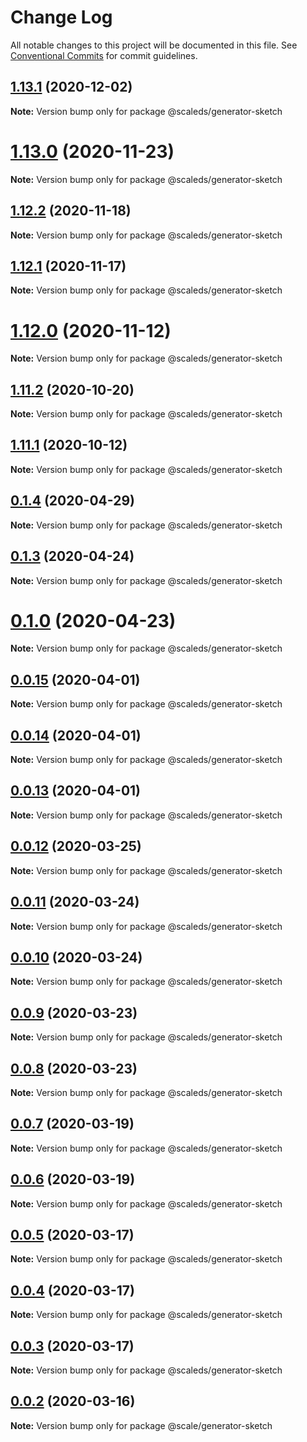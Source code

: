 # Change Log

All notable changes to this project will be documented in this file.
See [Conventional Commits](https://conventionalcommits.org) for commit guidelines.

## [1.13.1](https://gitlab.com/scale-ds/scale-telekom/compare/v1.13.0...v1.13.1) (2020-12-02)

**Note:** Version bump only for package @scaleds/generator-sketch





# [1.13.0](https://gitlab.com/scale-ds/scale-telekom/compare/v1.12.2...v1.13.0) (2020-11-23)

**Note:** Version bump only for package @scaleds/generator-sketch





## [1.12.2](https://gitlab.com/scale-ds/scale-telekom/compare/v1.12.1...v1.12.2) (2020-11-18)

**Note:** Version bump only for package @scaleds/generator-sketch





## [1.12.1](https://gitlab.com/scale-ds/scale-telekom/compare/v1.12.0...v1.12.1) (2020-11-17)

**Note:** Version bump only for package @scaleds/generator-sketch





# [1.12.0](https://gitlab.com/scale-ds/scale-telekom/compare/v1.11.2...v1.12.0) (2020-11-12)

**Note:** Version bump only for package @scaleds/generator-sketch





## [1.11.2](https://gitlab.com/scale-ds/scale-telekom/compare/v1.11.1...v1.11.2) (2020-10-20)

**Note:** Version bump only for package @scaleds/generator-sketch





## [1.11.1](https://gitlab.com/scale-ds/scale-telekom/compare/v1.11.0...v1.11.1) (2020-10-12)

**Note:** Version bump only for package @scaleds/generator-sketch





## [0.1.4](https://github.com/telekom/scale/compare/v0.1.3...v0.1.4) (2020-04-29)

**Note:** Version bump only for package @scaleds/generator-sketch





## [0.1.3](https://github.com/telekom/scale/compare/v0.1.2...v0.1.3) (2020-04-24)

**Note:** Version bump only for package @scaleds/generator-sketch





# [0.1.0](https://github.com/telekom/scale/compare/v0.0.12...v0.1.0) (2020-04-23)

**Note:** Version bump only for package @scaleds/generator-sketch





## [0.0.15](https://github.com/telekom/scale/compare/v0.0.14...v0.0.15) (2020-04-01)

**Note:** Version bump only for package @scaleds/generator-sketch





## [0.0.14](https://github.com/telekom/scale/compare/v0.0.13...v0.0.14) (2020-04-01)

**Note:** Version bump only for package @scaleds/generator-sketch





## [0.0.13](https://github.com/telekom/scale/compare/v0.0.12...v0.0.13) (2020-04-01)

**Note:** Version bump only for package @scaleds/generator-sketch





## [0.0.12](https://github.com/telekom/scale/compare/v0.0.11...v0.0.12) (2020-03-25)

**Note:** Version bump only for package @scaleds/generator-sketch





## [0.0.11](https://github.com/telekom/scale/compare/v0.0.10...v0.0.11) (2020-03-24)

**Note:** Version bump only for package @scaleds/generator-sketch





## [0.0.10](https://github.com/telekom/scale/compare/v0.0.9...v0.0.10) (2020-03-24)

**Note:** Version bump only for package @scaleds/generator-sketch





## [0.0.9](https://github.com/telekom/scale/compare/v0.0.8...v0.0.9) (2020-03-23)

**Note:** Version bump only for package @scaleds/generator-sketch





## [0.0.8](https://github.com/telekom/scale/compare/v0.0.7...v0.0.8) (2020-03-23)

**Note:** Version bump only for package @scaleds/generator-sketch





## [0.0.7](https://github.com/telekom/scale/compare/v0.0.6...v0.0.7) (2020-03-19)

**Note:** Version bump only for package @scaleds/generator-sketch





## [0.0.6](https://github.com/telekom/scale/compare/v0.0.5...v0.0.6) (2020-03-19)

**Note:** Version bump only for package @scaleds/generator-sketch





## [0.0.5](https://github.com/telekom/scale/compare/v0.0.3...v0.0.5) (2020-03-17)

**Note:** Version bump only for package @scaleds/generator-sketch





## [0.0.4](https://github.com/telekom/scale/compare/v0.0.3...v0.0.4) (2020-03-17)

**Note:** Version bump only for package @scaleds/generator-sketch





## [0.0.3](https://github.com/telekom/scale/compare/v0.0.2...v0.0.3) (2020-03-17)

**Note:** Version bump only for package @scaleds/generator-sketch





## [0.0.2](https://github.com/telekom/telements/compare/v0.4.0...v0.0.2) (2020-03-16)

**Note:** Version bump only for package @scale/generator-sketch
